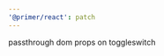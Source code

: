 ```yaml
---
'@primer/react': patch
---
```


passthrough dom props on toggleswitch

<!-- Changed components: ToggleSwitch -->
